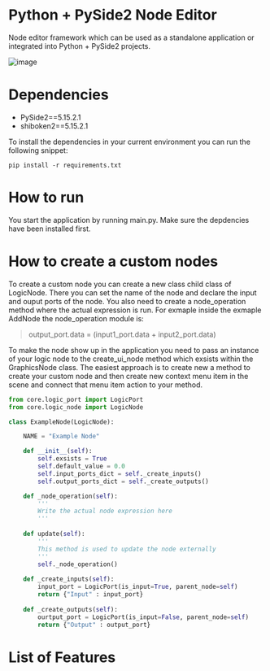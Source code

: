 # Python + PySide2 Node Editor
Node editor framework which can be used as a standalone application or integrated into Python + PySide2 projects.

 ![image](https://github.com/joaen/node-editor-framework/assets/6629861/9a3bac56-ef48-40a8-bf78-44a5ae5ee893)

 # Dependencies
* PySide2==5.15.2.1
* shiboken2==5.15.2.1

To install the dependencies in your current environment you can run the following snippet:
```
pip install -r requirements.txt
```
# How to run
You start the application by running main.py. Make sure the depdencies have been installed first.

# How to create a custom nodes
To create a custom node you can create a new class child class of LogicNode. 
There you can set the name of the node and declare the input and ouput ports of the node.
You also need to create a node_operation method where the actual expression is run. For exmaple inside the exmaple AddNode the node_operation module is:
> output_port.data = (input1_port.data + input2_port.data)

To make the node show up in the application you need to pass an instance of your logic node to the create_ui_node method which exsists within the GraphicsNode class.
The easiest approach is to create new a method to create your custom node and then create new context menu item in the scene and connect that menu item action to your method.

```python
from core.logic_port import LogicPort
from core.logic_node import LogicNode

class ExampleNode(LogicNode):

    NAME = "Example Node"

    def __init__(self):
        self.exsists = True
        self.default_value = 0.0
        self.input_ports_dict = self._create_inputs()
        self.output_ports_dict = self._create_outputs()

    def _node_operation(self):
        '''
        Write the actual node expression here
        '''
    
    def update(self):
        '''
        This method is used to update the node externally
        '''
        self._node_operation()
    
    def _create_inputs(self):
        input_port = LogicPort(is_input=True, parent_node=self)
        return {"Input" : input_port}
    
    def _create_outputs(self):
        ourtput_port = LogicPort(is_input=False, parent_node=self)
        return {"Output" : output_port}

```
# List of Features






